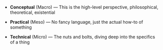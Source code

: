 
- **Conceptual** (Macro) — This is the high-level perspective, philosophical, theoretical, existential
  
- **Practical** (Meso) — No fancy language, just the actual how-to of something
  
- **Technical** (Micro) — The nuts and bolts, diving deep into the specifics of a thing